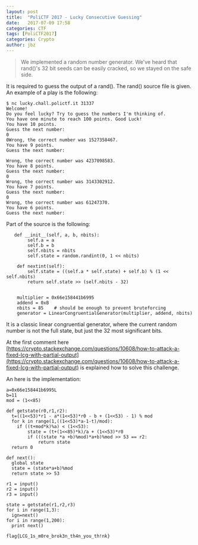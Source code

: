 ```yaml
---
layout: post
title:  "PoliCTF 2017 - Lucky Consecutive Guessing"
date:   2017-07-09 17:58
categories: CTF
tags: [PoliCTF2017]
categories: Crypto
author: jbz
---
```


> We implemented a random number generator. We've heard that rand()'s 32 bit seeds can be easily cracked, so we stayed on the safe side.

It is required to guess the output of a rand(). The rand() source file is given. An example of a play is the following:
```
$ nc lucky.chall.polictf.it 31337
Welcome!
Do you feel lucky? Try to guess the numbers I'm thinking of.
You have one minute to reach 100 points. Good Luck!
You have 10 points.
Guess the next number:
0
0Wrong, the correct number was 1527358467.
You have 9 points.
Guess the next number:

Wrong, the correct number was 4237098583.
You have 8 points.
Guess the next number:
0
Wrong, the correct number was 3143302912.
You have 7 points.
Guess the next number:
0
Wrong, the correct number was 61247370.
You have 6 points.
Guess the next number:
```

Part of the source is the following:
```
   def __init__(self, a, b, nbits):
        self.a = a
        self.b = b
        self.nbits = nbits
        self.state = random.randint(0, 1 << nbits)

    def nextint(self):
        self.state = ((self.a * self.state) + self.b) % (1 << self.nbits)
        return self.state >> (self.nbits - 32)


    multiplier = 0x66e158441b6995
    addend = 0xB
    nbits = 85    # should be enough to prevent bruteforcing
    generator = LinearCongruentialGenerator(multiplier, addend, nbits)
```

It is a classic linear congruential generator, where the current random number is not the full state, but just the 32 most significant bits.


At the first comment here [https://crypto.stackexchange.com/questions/10608/how-to-attack-a-fixed-lcg-with-partial-output](https://crypto.stackexchange.com/questions/10608/how-to-attack-a-fixed-lcg-with-partial-output) is explained how to solve this challenge.

An here is the implementation:
```
a=0x66e158441b6995L
b=11
mod = (1<<85)

def getstate(r0,r1,r2):
  t=((1<<53)*r1 - a*(1<<53)*r0 - b + (1<<53) - 1) % mod
  for k in range(1,((1<<53)*a-1-t)/mod):
    if ((t+mod*k)%a) < (1<<53):
        state = (t+(1<<85)*k)/a + (1<<53)*r0
        if (((state *a +b)%mod)*a+b)%mod >> 53 == r2:
            return state
  return 0

def next():
  global state
  state = (state*a+b)%mod
  return state >> 53

r1 = input()
r2 = input()
r3 = input()

state = getstate(r1,r2,r3)
for i in range(1,3):
  ign=next()
for i in range(1,200):
  print next()
```

`flag{LCG_1s_m0re_brok3n_th4n_you_th!nk}`
